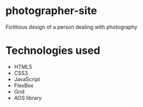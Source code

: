 # photographer-site 
Fictitious design of a person dealing with photography

# Technologies used
- HTML5
- CSS3
- JavaScript
- FlexBox
- Grid
- AOS library

